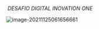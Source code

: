 ​												*DESAFIO DIGITAL INOVATION ONE*

![image-20211125061656661](C:\Users\jeff2\AppData\Roaming\Typora\typora-user-images\image-20211125061656661.png)
